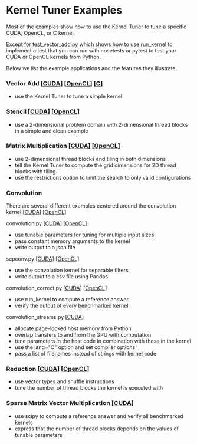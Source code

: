 # Kernel Tuner Examples

Most of the examples show how to use the Kernel Tuner to tune a specific CUDA, OpenCL, or C kernel.

Except for [test_vector_add.py](cuda/test_vector_add.py) which shows how to use run_kernel to implement
a test that you can run with nosetests or pytest to test your CUDA or OpenCL kernels from Python.

Below we list the example applications and the features they illustrate.

### Vector Add [[CUDA](cuda/vector_add.py)] [[OpenCL](opencl/vector_add.py)] [[C](c/vector_add.py)]
 - use the Kernel Tuner to tune a simple kernel

### Stencil [[CUDA](cuda/stencil.py)] [[OpenCL](opencl/stencil.py)] 
 - use a 2-dimensional problem domain with 2-dimensional thread blocks in a simple and clean example

### Matrix Multiplication [[CUDA](cuda/matmul.py)] [[OpenCL](opencl/matmul.py)]
 - use 2-dimensional thread blocks and tiling in both dimensions  
 - tell the Kernel Tuner to compute the grid dimensions for 2D thread blocks with tiling  
 - use the restrictions option to limit the search to only valid configurations

### Convolution
There are several different examples centered around the convolution kernel [[CUDA](cuda/convolution.cu)] [[OpenCL](opencl/convolution.cl)] 

convolution.py [[CUDA](cuda/convolution.py)] [[OpenCL](opencl/convolution.py)] 
 - use tunable parameters for tuning for multiple input sizes  
 - pass constant memory arguments to the kernel  
 - write output to a json file  

sepconv.py [[CUDA](cuda/sepconv.py)] [[OpenCL](opencl/sepconv.py)]
 - use the convolution kernel for separable filters  
 - write output to a csv file using Pandas

convolution_correct.py [[CUDA](cuda/convolution_correct.py)] [[OpenCL](opencl/convolution_correct.py)] 
 - use run_kernel to compute a reference answer  
 - verify the output of every benchmarked kernel

convolution_streams.py [[CUDA](cuda/convolution_streams.py)]
 - allocate page-locked host memory from Python
 - overlap transfers to and from the GPU with computation
 - tune parameters in the host code in combination with those in the kernel
 - use the lang="C" option and set compiler options
 - pass a list of filenames instead of strings with kernel code

### Reduction [[CUDA](cuda/reduction.py)] [[OpenCL](opencl/reduction.py)]
 - use vector types and shuffle instructions
 - tune the number of thread blocks the kernel is executed with

### Sparse Matrix Vector Multiplication [[CUDA](cuda/spmv.py)] 
 - use scipy to compute a reference answer and verify all benchmarked kernels
 - express that the number of thread blocks depends on the values of tunable parameters

